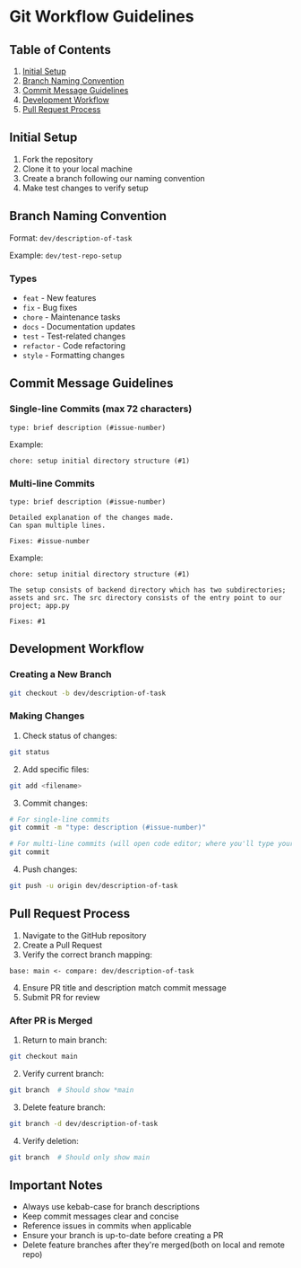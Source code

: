# Git Workflow Guidelines

## Table of Contents
1. [Initial Setup](#initial-setup)
2. [Branch Naming Convention](#branch-naming-convention)
3. [Commit Message Guidelines](#commit-message-guidelines)
4. [Development Workflow](#development-workflow)
5. [Pull Request Process](#pull-request-process)

## Initial Setup
1. Fork the repository
2. Clone it to your local machine
3. Create a branch following our naming convention
4. Make test changes to verify setup

## Branch Naming Convention
Format: `dev/description-of-task`

Example: `dev/test-repo-setup`

### Types
- `feat` - New features
- `fix` - Bug fixes
- `chore` - Maintenance tasks
- `docs` - Documentation updates
- `test` - Test-related changes
- `refactor` - Code refactoring
- `style` - Formatting changes

## Commit Message Guidelines

### Single-line Commits (max 72 characters)
```
type: brief description (#issue-number)
```
Example:
```
chore: setup initial directory structure (#1)
```

### Multi-line Commits
```
type: brief description (#issue-number)

Detailed explanation of the changes made.
Can span multiple lines.

Fixes: #issue-number
```

Example:
```
chore: setup initial directory structure (#1)

The setup consists of backend directory which has two subdirectories;
assets and src. The src directory consists of the entry point to our
project; app.py

Fixes: #1
```

## Development Workflow

### Creating a New Branch
```bash
git checkout -b dev/description-of-task
```

### Making Changes
1. Check status of changes:
```bash
git status
```

2. Add specific files:
```bash
git add <filename>
```

3. Commit changes:
```bash
# For single-line commits
git commit -m "type: description (#issue-number)"

# For multi-line commits (will open code editor; where you'll type your commit message)
git commit
```

4. Push changes:
```bash
git push -u origin dev/description-of-task
```

## Pull Request Process
1. Navigate to the GitHub repository
2. Create a Pull Request
3. Verify the correct branch mapping:
```
base: main <- compare: dev/description-of-task
```
4. Ensure PR title and description match commit message
5. Submit PR for review

### After PR is Merged
1. Return to main branch:
```bash
git checkout main
```

2. Verify current branch:
```bash
git branch  # Should show *main
```

3. Delete feature branch:
```bash
git branch -d dev/description-of-task
```

4. Verify deletion:
```bash
git branch  # Should only show main
```

## Important Notes
- Always use kebab-case for branch descriptions
- Keep commit messages clear and concise
- Reference issues in commits when applicable
- Ensure your branch is up-to-date before creating a PR
- Delete feature branches after they're merged(both on local and remote repo)
